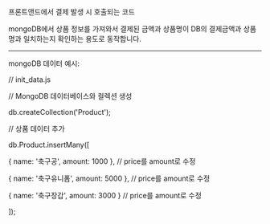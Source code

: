 프론트앤드에서 결제 발생 시 호출되는 코드

mongoDB에서 상품 정보를 가져와서 결제된 금액과 상품명이 DB의 결제금액과 상품명과 일치하는지 확인하는 용도로 동작합니다.


----------------


mongoDB 데이터 예시:

// init_data.js

// MongoDB 데이터베이스와 컬렉션 생성

db.createCollection('Product');

// 상품 데이터 추가

db.Product.insertMany([

  { name: '축구공', amount: 1000 }, // price를 amount로 수정
  
  { name: '축구유니폼', amount: 5000 }, // price를 amount로 수정
  
  { name: '축구장갑', amount: 3000 } // price를 amount로 수정
  
]);
